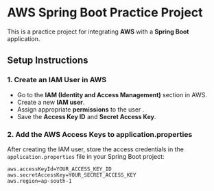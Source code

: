 # AWS Spring Boot Practice Project

This is a practice project for integrating **AWS** with a **Spring Boot** application.


## Setup Instructions

### 1. **Create an IAM User in AWS**
- Go to the **IAM (Identity and Access Management)** section in AWS.
- Create a new **IAM user**.
- Assign appropriate **permissions** to the user .
- Save the **Access Key ID** and **Secret Access Key**.

### 2. **Add the AWS Access Keys to application.properties**
After creating the IAM user, store the access credentials in the `application.properties` file in your Spring Boot project:

   ```properties
   aws.accessKeyId=YOUR_ACCESS_KEY_ID
   aws.secretAccessKey=YOUR_SECRET_ACCESS_KEY
aws.region=ap-south-1
```
